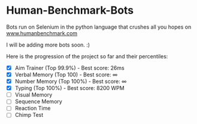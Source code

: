 # Human-Benchmark-Bots
Bots run on Selenium in the python language that crushes all you hopes on www.humanbenchmark.com

I will be adding more bots soon. :)

Here is the progression of the project so far and their percentiles:

- [x] Aim Trainer (Top 99.9%) - Best score: 26ms
- [x] Verbal Memory (Top 100) - Best score: ∞
- [x] Number Memory (Top 100%) - Best score: ∞
- [x] Typing (Top 100%) - Best score: 8200 WPM
- [ ] Visual Memory
- [ ] Sequence Memory 
- [ ] Reaction Time
- [ ] Chimp Test
